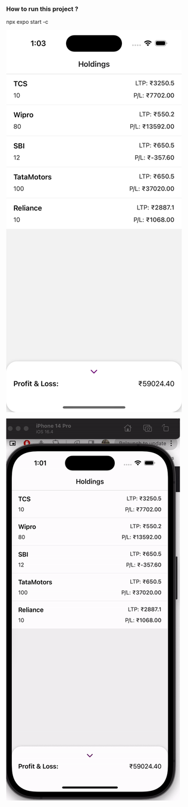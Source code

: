 ### How to run this project ?

npx expo start -c

![img](assets/Screenshot.png?raw=true=100x200)

![img](assets/Upstox.gif?raw=true)
